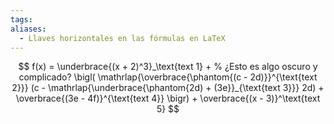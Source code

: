```yaml
---
tags: 
aliases:
  - Llaves horizontales en las fórmulas en LaTeX
---
```

$$
f(x) = 
    \underbrace{(x + 2)^3}_\text{text 1} + 
    % ¿Esto es algo oscuro y complicado?
    \bigl(
        \mathrlap{\overbrace{\phantom{(c - 2d)}}^{\text{text 2}}}
        (c - 
        \mathrlap{\underbrace{\phantom{2d) + (3e}}_{\text{text 3}}}
        2d) +
        \overbrace{(3e - 4f)}^{\text{text 4}}
    \bigr) + 
    \overbrace{(x - 3)}^\text{text 5}
$$